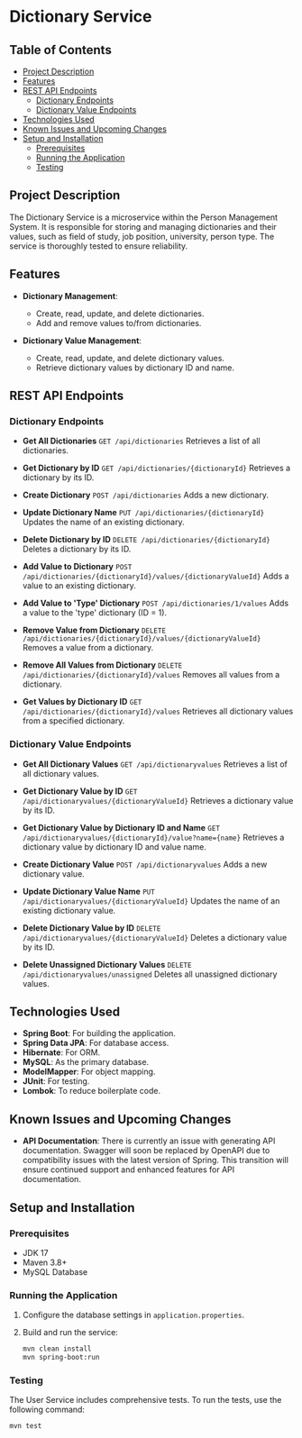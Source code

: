# Dictionary Service

## Table of Contents
- [Project Description](#project-description)
- [Features](#features)
- [REST API Endpoints](#rest-api-endpoints)
    - [Dictionary Endpoints](#dictionary-endpoints)
    - [Dictionary Value Endpoints](#dictionary-value-endpoints)
- [Technologies Used](#technologies-used)
- [Known Issues and Upcoming Changes](#known-issues-and-upcoming-changes)
- [Setup and Installation](#setup-and-installation)
    - [Prerequisites](#prerequisites)
    - [Running the Application](#running-the-application)
    - [Testing](#testing)

## Project Description

The Dictionary Service is a microservice within the Person Management System. It is responsible for storing and managing dictionaries and their values, such as field of study, job position, university, person type. The service is thoroughly tested to ensure reliability.

## Features

- **Dictionary Management**:
    - Create, read, update, and delete dictionaries.
    - Add and remove values to/from dictionaries.

- **Dictionary Value Management**:
    - Create, read, update, and delete dictionary values.
    - Retrieve dictionary values by dictionary ID and name.

## REST API Endpoints

### Dictionary Endpoints

- **Get All Dictionaries**
  `GET /api/dictionaries`
  Retrieves a list of all dictionaries.

- **Get Dictionary by ID**
  `GET /api/dictionaries/{dictionaryId}`
  Retrieves a dictionary by its ID.

- **Create Dictionary**
  `POST /api/dictionaries`
  Adds a new dictionary.

- **Update Dictionary Name**
  `PUT /api/dictionaries/{dictionaryId}`
  Updates the name of an existing dictionary.

- **Delete Dictionary by ID**
  `DELETE /api/dictionaries/{dictionaryId}`
  Deletes a dictionary by its ID.

- **Add Value to Dictionary**
  `POST /api/dictionaries/{dictionaryId}/values/{dictionaryValueId}`
  Adds a value to an existing dictionary.

- **Add Value to 'Type' Dictionary**
  `POST /api/dictionaries/1/values`
  Adds a value to the 'type' dictionary (ID = 1).

- **Remove Value from Dictionary**
  `DELETE /api/dictionaries/{dictionaryId}/values/{dictionaryValueId}`
  Removes a value from a dictionary.

- **Remove All Values from Dictionary**
  `DELETE /api/dictionaries/{dictionaryId}/values`
  Removes all values from a dictionary.

- **Get Values by Dictionary ID**
  `GET /api/dictionaries/{dictionaryId}/values`
  Retrieves all dictionary values from a specified dictionary.

### Dictionary Value Endpoints

- **Get All Dictionary Values**
  `GET /api/dictionaryvalues`
  Retrieves a list of all dictionary values.

- **Get Dictionary Value by ID**
  `GET /api/dictionaryvalues/{dictionaryValueId}`
  Retrieves a dictionary value by its ID.

- **Get Dictionary Value by Dictionary ID and Name**
  `GET /api/dictionaryvalues/{dictionaryId}/value?name={name}`
  Retrieves a dictionary value by dictionary ID and value name.

- **Create Dictionary Value**
  `POST /api/dictionaryvalues`
  Adds a new dictionary value.

- **Update Dictionary Value Name**
  `PUT /api/dictionaryvalues/{dictionaryValueId}`
  Updates the name of an existing dictionary value.

- **Delete Dictionary Value by ID**
  `DELETE /api/dictionaryvalues/{dictionaryValueId}`
  Deletes a dictionary value by its ID.

- **Delete Unassigned Dictionary Values**
  `DELETE /api/dictionaryvalues/unassigned`
  Deletes all unassigned dictionary values.

## Technologies Used

- **Spring Boot**: For building the application.
- **Spring Data JPA**: For database access.
- **Hibernate**: For ORM.
- **MySQL**: As the primary database.
- **ModelMapper**: For object mapping.
- **JUnit**: For testing.
- **Lombok**: To reduce boilerplate code.

## Known Issues and Upcoming Changes

- **API Documentation**: There is currently an issue with generating API documentation. Swagger will soon be replaced by OpenAPI due to compatibility issues with the latest version of Spring. This transition will ensure continued support and enhanced features for API documentation.

## Setup and Installation

### Prerequisites

- JDK 17
- Maven 3.8+
- MySQL Database

### Running the Application

1. Configure the database settings in `application.properties`.
2. Build and run the service:

   ```bash
   mvn clean install
   mvn spring-boot:run

### Testing

The User Service includes comprehensive tests. To run the tests, use the following command:

```bash
mvn test
